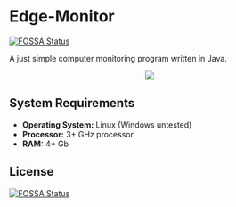# Edge-Monitor
[![FOSSA Status](https://app.fossa.io/api/projects/git%2Bgithub.com%2FEdge-Route-Networks%2FEdge-Monitor.svg?type=shield)](https://app.fossa.io/projects/git%2Bgithub.com%2FEdge-Route-Networks%2FEdge-Monitor?ref=badge_shield)

A just simple computer monitoring program written in Java.

<p align="center">
  <img src="https://edgeroute.network/assets/img/logo-dark.png">
</p>

## System Requirements

*  **Operating System:**  Linux (Windows untested)
*  **Processor:**  3+ GHz processor
*  **RAM:**  4+ Gb


## License
[![FOSSA Status](https://app.fossa.io/api/projects/git%2Bgithub.com%2FEdge-Route-Networks%2FEdge-Monitor.svg?type=large)](https://app.fossa.io/projects/git%2Bgithub.com%2FEdge-Route-Networks%2FEdge-Monitor?ref=badge_large)